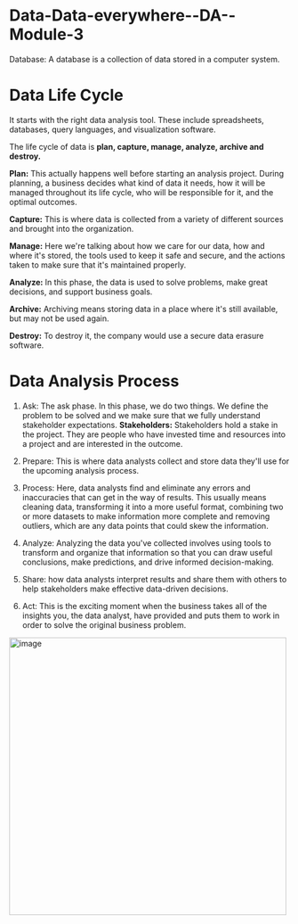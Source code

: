 # Data-Data-everywhere--DA--Module-3
Database: A database is a collection of data stored in a computer system. 
# **Data Life Cycle**
 It starts with the right data analysis tool. These include spreadsheets, databases, query languages, and visualization software.
 
The life cycle of data is **plan, capture, manage, analyze, archive and destroy.**

**Plan:** This actually happens well before starting an analysis project. During planning, a business decides what kind of data it needs, how it will be managed throughout its life cycle, who will be responsible for it, and the optimal outcomes.

**Capture:** This is where data is collected from a variety of different sources and brought into the organization.   

**Manage:** Here we're talking about how we care for our data, how and where it's stored, the tools used to keep it safe and secure, and the actions taken to make sure that it's maintained properly.

**Analyze:** In this phase, the data is used to solve problems, make great decisions, and support business goals. 

**Archive:** Archiving means storing data in a place where it's still available, but may not be used again.

**Destroy:** To destroy it, the company would use a secure data erasure software.


# Data Analysis Process
1. Ask: The ask phase. In this phase, we do two things. We define the problem to be solved and we make sure that we fully understand stakeholder expectations.
  **Stakeholders:** Stakeholders hold a stake in the project. They are people who have invested time and resources into a project and are interested in the outcome.

2. Prepare: This is where data analysts collect and store data they'll use for the upcoming analysis process. 

3. Process: Here, data analysts find and eliminate any errors and inaccuracies that can get in the way of results. This usually means cleaning data, transforming it into a more useful format, combining two or more datasets to make information more complete and removing outliers, which are any data points that could skew the information.

4. Analyze:  Analyzing the data you've collected involves using tools to transform and organize that information so that you can draw useful conclusions, make predictions, and drive informed decision-making.

5. Share: how data analysts interpret results and share them with others to help stakeholders make effective data-driven decisions.

6. Act: This is the exciting moment when the business takes all of the insights you, the data analyst, have provided and puts them to work in order to solve the original business problem.

<img width="498" alt="image" src="https://github.com/shrutiniet/Data-Data-everywhere--DA--Module-3/assets/69854848/24440c09-96af-4a46-a1e2-3f1a70d0fc1e">
